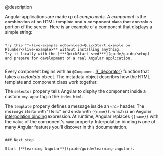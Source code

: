 @description

Angular applications are made up of _components_.
  A _component_ is the combination of an HTML template and a component class that controls a portion of the screen. Here is an example of a component that displays a simple string:



<code-example path="quickstart/src/app/app.component.ts" linenums="false">

</code-example>




~~~ {.l-sub-section}

Try this **<live-example noDownload>QuickStart example on Plunker</live-example>** without installing anything.
Try it locally with the [***QuickStart seed***](guide/guide/setup)
and prepare for development of a real Angular application.


~~~

Every component begins with an `@Component` [!{_decorator}](guide/glossary)
<span if-docs="ts">function</span> that
<span if-docs="ts">takes a _metadata_ object. The metadata object</span> describes how the HTML template and component class work together.

The `selector` property tells Angular to display the component inside a custom `<my-app>` tag in the `index.html`.


<code-example path="quickstart/src/index.html" region="my-app" linenums="false">

</code-example>

The `template` property defines a message inside an `<h1>` header.
The message starts with "Hello" and ends with `{{name}}`,
which is an Angular [interpolation binding](guide/guide/displaying-data) expression.
At runtime, Angular replaces `{{name}}` with the value of the component's `name` property.
Interpolation binding is one of many Angular features you'll discover in this documentation.


~~~ {.l-sub-section}

### Next step

Start [**learning Angular**](guide/guide/learning-angular).

~~~

